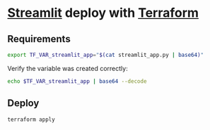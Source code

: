 # [Streamlit](https://streamlit.io/) deploy with [Terraform](https://www.terraform.io/)

## Requirements

```bash
export TF_VAR_streamlit_app="$(cat streamlit_app.py | base64)"
```

Verify the variable was created correctly:

```bash
echo $TF_VAR_streamlit_app | base64 --decode 
```

## Deploy

```bash
terraform apply
```


